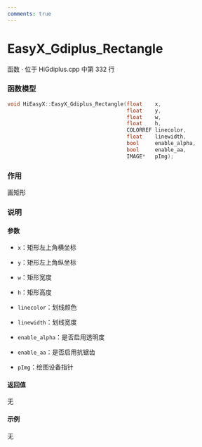```yaml
---
comments: true
---
```


# EasyX_Gdiplus_Rectangle
函数 · 位于 HiGdiplus.cpp 中第 332 行

### 函数模型

```cpp
void HiEasyX::EasyX_Gdiplus_Rectangle(float    x,
									  float    y,
									  float    w,
									  float    h,
									  COLORREF linecolor,
									  float    linewidth,
									  bool     enable_alpha,
									  bool     enable_aa,
									  IMAGE*   pImg);
```

### 作用
画矩形

### 说明
#### 参数
- `x`：矩形左上角横坐标

- `y`：矩形左上角纵坐标

- `w`：矩形宽度

- `h`：矩形高度

- `linecolor`：划线颜色

- `linewidth`：划线宽度

- `enable_alpha`：是否启用透明度

- `enable_aa`：是否启用抗锯齿

- `pImg`：绘图设备指针

#### 返回值
无

#### 示例
无